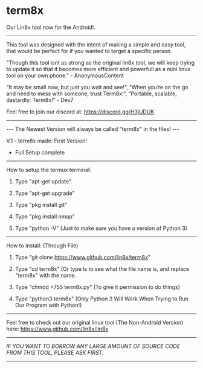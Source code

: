 # term8x
Our Lin8x tool now for the Android!.

----------------------------------------------------------------------------------------------

This tool was designed with the intent of making a simple and easy tool, that would be perfect for if you wanted to target
a specific person.

"Though this tool isnt as strong as the original lin8x tool, we will keep trying to update it so that it becomes more efficient and powerfull as a mini linux tool on your own phone." - AnonymousContent

“It may be small now, but just you wait and see!”, 
“When you’re on the go and need to mess with someone, trust Term8x!”, 
“Portable, scalable, dastardly: Term8x!” - Dev7

Feel free to join our discord at:
https://discord.gg/H3jUDUK

----------------------------------------------------------------------------------------------

--- The Newest Version will always be called "term8x" in the files! ---

V.1 - term8x made: First Version!
- Full Setup complete

----------------------------------------------------------------------------------------------
How to setup the termux terminal:

1. Type "apt-get update"

2. Type "apt-get upgrade"

3. Type "pkg install git"

4. Type "pkg install nmap"

5. Type "python -V" (Just to make sure you have a version of Python 3)

----------------------------------------------------------------------------------------------

How to install: (Through File)

1. Type "git clone https://www.github.com/lin8x/term8x"

2. Type "cd term8x" (Or type ls to see what the file name is, and replace "term8x" with the name.

3. Type "chmod +755 term8x.py" (To give it permission to do things)

4. Type "python3 term8x" (Only Python 3 Will Work When Trying to Run Our Program with Python!)

----------------------------------------------------------------------------------------------

Feel free to check out our original linux tool (The Non-Android Version) here: https://www.github.com/lin8x/lin8x

----------------------------------------------------------------------------------------------

*IF YOU WANT TO BORROW ANY LARGE AMOUNT OF SOURCE CODE FROM THIS TOOL, PLEASE ASK FIRST.*

----------------------------------------------------------------------------------------------
